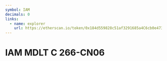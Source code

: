 ```yaml
---
symbol: IAM
decimals: 0
links:
  - name: explorer
    url: https://etherscan.io/token/0x184d559828c51af3291685a4C6cb0e473532E7F3
---
```


# IAM MDLT C 266-CN06
